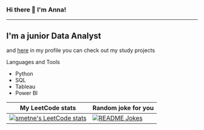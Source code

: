 ### Hi there 👋 I'm Anna!
___

## I'm a junior Data Analyst
and [here](https://github.com/smetne/ya_praktikum) in my profile you can check out my study projects

Languages and Tools
- Python
- SQL
- Tableau
- Power BI

My LeetCode stats  | Random joke for you
------------- | -------------
[![smetne's LeetCode stats](https://leetcode-stats-six.vercel.app/api?username=smetne&theme=dark)](https://github.com/smetne/github-readme) | <a href="https://readme-jokes.vercel.app"><img align="center" src="https://readme-jokes.vercel.app/api" alt="README Jokes"></a>
